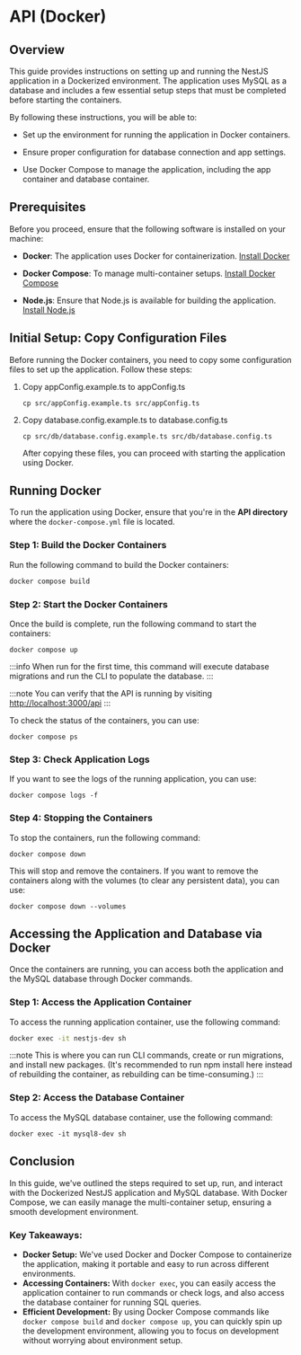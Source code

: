 # API (Docker)

## Overview

This guide provides instructions on setting up and running the NestJS application in a Dockerized environment. The application uses MySQL as a database and includes a few essential setup steps that must be completed before starting the containers.

By following these instructions, you will be able to:

-   Set up the environment for running the application in Docker containers.

-   Ensure proper configuration for database connection and app settings.

-   Use Docker Compose to manage the application, including the app container and database container.

## Prerequisites

Before you proceed, ensure that the following software is installed on your machine:

-   **Docker**: The application uses Docker for containerization. [Install Docker](https://docs.docker.com/get-docker/)

-   **Docker Compose**: To manage multi-container setups. [Install Docker Compose](https://docs.docker.com/compose/install/)

-   **Node.js**: Ensure that Node.js is available for building the application. [Install Node.js](https://nodejs.org/)

## Initial Setup: Copy Configuration Files

Before running the Docker containers, you need to copy some configuration files to set up the application. Follow these steps:

1. Copy appConfig.example.ts to appConfig.ts
    ```
    cp src/appConfig.example.ts src/appConfig.ts
    ```
2. Copy database.config.example.ts to database.config.ts
    ```
    cp src/db/database.config.example.ts src/db/database.config.ts
    ```
    After copying these files, you can proceed with starting the application using Docker.

## Running Docker

To run the application using Docker, ensure that you're in the **API directory** where the `docker-compose.yml` file is located.

### Step 1: Build the Docker Containers

Run the following command to build the Docker containers:

```bash
docker compose build
```

### Step 2: Start the Docker Containers

Once the build is complete, run the following command to start the containers:

```
docker compose up
```

:::info
When run for the first time, this command will execute database migrations and run the CLI to populate the database.
:::

:::note
You can verify that the API is running by visiting [http://localhost:3000/api](http://localhost:3000/api)
:::

To check the status of the containers, you can use:

```
docker compose ps
```

### Step 3: Check Application Logs

If you want to see the logs of the running application, you can use:

```
docker compose logs -f
```

### Step 4: Stopping the Containers

To stop the containers, run the following command:

```
docker compose down
```

This will stop and remove the containers. If you want to remove the containers along with the volumes (to clear any persistent data), you can use:

```
docker compose down --volumes
```

## Accessing the Application and Database via Docker

Once the containers are running, you can access both the application and the MySQL database through Docker commands.

### Step 1: Access the Application Container

To access the running application container, use the following command:

```bash
docker exec -it nestjs-dev sh
```

:::note
This is where you can run CLI commands, create or run migrations, and install new packages. (It's recommended to run npm install here instead of rebuilding the container, as rebuilding can be time-consuming.)
:::

### Step 2: Access the Database Container

To access the MySQL database container, use the following command:

```
docker exec -it mysql8-dev sh
```

## Conclusion

In this guide, we've outlined the steps required to set up, run, and interact with the Dockerized NestJS application and MySQL database. With Docker Compose, we can easily manage the multi-container setup, ensuring a smooth development environment.

### Key Takeaways:

-   **Docker Setup:** We've used Docker and Docker Compose to containerize the application, making it portable and easy to run across different environments.
-   **Accessing Containers:** With `docker exec`, you can easily access the application container to run commands or check logs, and also access the database container for running SQL queries.
-   **Efficient Development:** By using Docker Compose commands like `docker compose build` and `docker compose up`, you can quickly spin up the development environment, allowing you to focus on development without worrying about environment setup.
